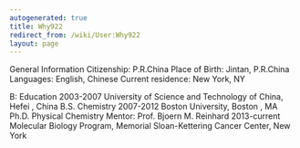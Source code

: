 ```yaml
---
autogenerated: true
title: Why922
redirect_from: /wiki/User:Why922
layout: page
---
```


General Information Citizenship: P.R.China Place of Birth: Jintan,
P.R.China Languages: English, Chinese Current residence: New York, NY

B: Education 2003-2007 University of Science and Technology of China,
Hefei , China B.S. Chemistry 2007-2012 Boston University, Boston , MA
Ph.D. Physical Chemistry Mentor: Prof. Bjoern M. Reinhard 2013-current
Molecular Biology Program, Memorial Sloan-Kettering Cancer Center, New
York
